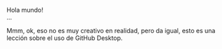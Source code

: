 Hola mundo!  
...

Mmm, ok, eso no es muy creativo en realidad, pero da igual, esto es una lección sobre el uso de GitHub Desktop.


